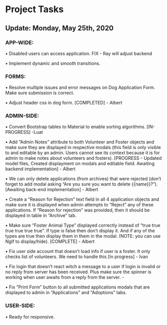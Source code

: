 
#  Project Tasks 					
## Update: Monday, May 25th, 2020

### APP-WIDE:
•	Disabled users can access application. FIX - Ray will adjust backend

•	Implement dynamic and smooth transitions.

### FORMS:

•	Resolve multiple issues and error messages on Dog Application Form. Make sure submission is correct.

•	Adjust header css in dog form. [COMPLETED] - Albert

### ADMIN-SIDE:

•	Convert Bootstrap tables to Material to enable sorting algorithms. [IN-PROGRESS] -Luat

•	Add “Admin Notes” attribute to both Volunteer and Foster objects and make sure they are displayed in respective modals (this field is only visible to and editable by an admin. Users cannot see its context because it is for admin to make notes about volunteers and fosters). [PROGRESS - Updated model files, Created displayment on modals and editable field. Awaiting backend implementation] - Albert

•	We can only delete applications (from archives) that were rejected (don’t forget to add modal asking “Are you sure you want to delete {{name}}?”). [Awaiting back-end implementation] - Albert

•	Create a “Reason for Rejection” text field in all 4 application objects and make sure it is displayed when admin attempts to “Reject” any of these applications. If “Reason for rejection” was provided, then it should be displayed in table in “Archive” tab.

•	Make sure “Foster Animal Type” displayed correctly instead of “true true true true true true”. If type is false then don’t display it. And if any of the types are true then display them in them in the modal. (NOTE: you can use NgIf to display/hide). [COMPLETE] - Albert

•	Fix user side account that doesn’t load info if user is a foster. It only checks list of volunteers. We need to handle this  [In progress] - Ivan

•	Fix login that doesn’t react witch a message to a user if login is invalid or no reply from server has been received. Plus make sure the spinner is working when user awaits from a reply from the server. - 

•	Fix “Print Form” button to all submitted applications modals that are displayed to admin in “Applications” and “Adoptions” tabs.

### USER-SIDE:

•	Ready for responsive.
